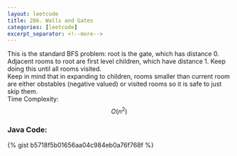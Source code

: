 ```yaml
---
layout: leetcode
title: 286. Walls and Gates
categories: [leetcode]
excerpt_separator: <!--more-->
---
```

This is the standard BFS problem: root is the gate, which has distance 0. Adjacent rooms to root are first level children, which have distance 1. Keep doing this until all rooms visited.  
Keep in mind that in expanding to children, rooms smaller than current room are either obstables (negative valued) or visited rooms so it is safe to just skip them.  
Time Complexity: $$O(n^2)$$
<!--more-->

### Java Code:
{% gist b5718f5b01656aa04c984eb0a76f768f %}
<div
  class="fb-like"
  data-share="true"
  data-width="450"
  data-show-faces="true">
</div>
<div class="fb-comments" data-href="https://tyge318.github.io/{{page.title}}/" data-numposts="10"></div>
